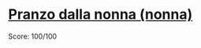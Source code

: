 # [Pranzo dalla nonna (nonna)](https://training.olinfo.it/#/task/ois_nonna/statement)
Score: 100/100

